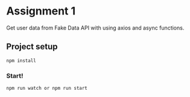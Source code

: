 # Assignment 1

Get user data from Fake Data API with using axios and async functions.

## Project setup

```
npm install
```

### Start!

```
npm run watch or npm run start
```
